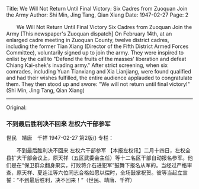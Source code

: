 Title: We Will Not Return Until Final Victory: Six Cadres from Zuoquan Join the Army
Author: Shi Min, Jing Tang, Qian Xiang
Date: 1947-02-27
Page: 2

　　We Will Not Return Until Final Victory
    Six Cadres from Zuoquan Join the Army
    [This newspaper's Zuoquan dispatch] On February 14th, at an enlarged cadre meeting in Zuoquan County, twelve district cadres, including the former Tian Xiang (Director of the Fifth District Armed Forces Committee), voluntarily signed up to join the army. They were inspired to enlist by the call to "Defend the fruits of the masses' liberation and defeat Chiang Kai-shek's invading army." After strict screening, when six comrades, including Yuan Tianxiang and Xia Lianjiang, were found qualified and had their wishes fulfilled, the entire audience applauded to congratulate them. They then stood up and swore: "We will not return until final victory!" (Shi Min, Jing Tang, Qian Xiang)



<hr /> 

Original: 


### 不到最后胜利决不回来  左权六干部参军
世民　靖唐　千祥
1947-02-27
第2版()
专栏：

　　不到最后胜利决不回来
    左权六干部参军
    【本报左权讯】二月十四日，左权全县扩大干部会议上，原天祥（五区武委会主任）等十二名区干部自动报名参军。他们是在“保卫群众翻身果实，打败蒋介石进犯军”鼓舞下报名从军的。当经过严格审查，原天祥、夏连江等六位同志合格如愿以偿时，全场鼓掌祝贺。彼等当起立宣誓：“不到最后胜利，决不回来！”（世民、靖唐、千祥）
